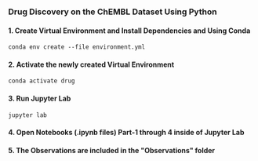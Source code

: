 ### Drug Discovery on the ChEMBL Dataset Using Python

#### **1.  Create Virtual Environment and Install Dependencies and Using Conda**

`conda env create --file environment.yml`

#### **2.  Activate the newly created Virtual Environment**

`conda activate drug`

#### **3. Run Jupyter Lab**

`jupyter lab`

#### **4. Open Notebooks (.ipynb files) Part-1 through 4 inside of Jupyter Lab**
#### **5. The Observations are included in the "Observations" folder**
